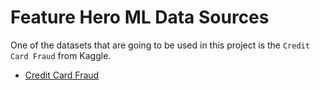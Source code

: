 # **Feature Hero ML Data Sources**

One of the datasets that are going to be used in this project is the `Credit Card Fraud` from Kaggle.

- [Credit Card Fraud](https://www.kaggle.com/datasets/dhanushnarayananr/credit-card-fraud)
